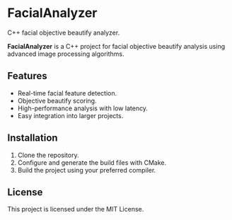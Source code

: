 # FacialAnalyzer
 C++ facial objective beautify analyzer.

**FacialAnalyzer** is a C++ project for facial objective beautify analysis using advanced image processing algorithms.

## Features
- Real-time facial feature detection.
- Objective beautify scoring.
- High-performance analysis with low latency.
- Easy integration into larger projects.

## Installation
1. Clone the repository.
2. Configure and generate the build files with CMake.
3. Build the project using your preferred compiler.

## License
This project is licensed under the MIT License.
